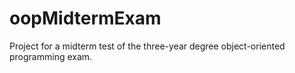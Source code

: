 # oopMidtermExam
Project for a midterm test of the three-year degree object-oriented programming exam.
